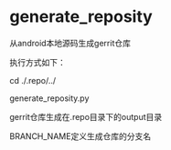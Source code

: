 # generate_reposity
从android本地源码生成gerrit仓库

执行方式如下：

cd ./.repo/../

generate_reposity.py

gerrit仓库生成在.repo目录下的output目录

BRANCH_NAME定义生成仓库的分支名
